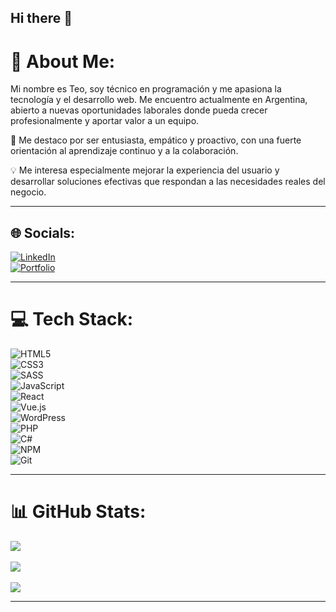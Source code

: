 ## Hi there 👋  
# 💫 About Me:

Mi nombre es Teo, soy técnico en programación y me apasiona la tecnología y el desarrollo web. Me encuentro actualmente en Argentina, abierto a nuevas oportunidades laborales donde pueda crecer profesionalmente y aportar valor a un equipo.  

📍 Me destaco por ser entusiasta, empático y proactivo, con una fuerte orientación al aprendizaje continuo y a la colaboración.  

💡 Me interesa especialmente mejorar la experiencia del usuario y desarrollar soluciones efectivas que respondan a las necesidades reales del negocio.  

---

## 🌐 Socials:

[![LinkedIn](https://img.shields.io/badge/LinkedIn-%230077B5.svg?logo=linkedin&logoColor=white)](https://linkedin.com/in/teo-chiappero)  
[![Portfolio](https://img.shields.io/badge/Portfolio-000?style=for-the-badge&logo=vercel&logoColor=white)](https://teochiappero.com) 

---

# 💻 Tech Stack:

![HTML5](https://img.shields.io/badge/html5-%23E34F26.svg?style=for-the-badge&logo=html5&logoColor=white)  
![CSS3](https://img.shields.io/badge/css3-%231572B6.svg?style=for-the-badge&logo=css3&logoColor=white)  
![SASS](https://img.shields.io/badge/sass-%23CC6699.svg?style=for-the-badge&logo=sass&logoColor=white)  
![JavaScript](https://img.shields.io/badge/javascript-%23323330.svg?style=for-the-badge&logo=javascript&logoColor=%23F7DF1E)  
![React](https://img.shields.io/badge/react-%2320232a.svg?style=for-the-badge&logo=react&logoColor=%2361DAFB)  
![Vue.js](https://img.shields.io/badge/vuejs-%2335495e.svg?style=for-the-badge&logo=vue.js&logoColor=%234FC08D)  
![WordPress](https://img.shields.io/badge/wordpress-%23117AC9.svg?style=for-the-badge&logo=wordpress&logoColor=white)  
![PHP](https://img.shields.io/badge/php-%23777BB4.svg?style=for-the-badge&logo=php&logoColor=white)  
![C#](https://img.shields.io/badge/c%23-%23239120.svg?style=for-the-badge&logo=c-sharp&logoColor=white)  
![NPM](https://img.shields.io/badge/NPM-%23CB3837.svg?style=for-the-badge&logo=npm&logoColor=white)  
![Git](https://img.shields.io/badge/git-%23F05033.svg?style=for-the-badge&logo=git&logoColor=white)  

---

# 📊 GitHub Stats:

![](https://github-readme-stats.vercel.app/api?username=teogithubuser&theme=dark&hide_border=false&include_all_commits=true&count_private=true)<br/>  
![](https://github-readme-streak-stats.herokuapp.com/?user=teogithubuser&theme=dark&hide_border=false)<br/>  
![](https://github-readme-stats.vercel.app/api/top-langs/?username=teogithubuser&theme=dark&hide_border=false&include_all_commits=true&count_private=true&layout=compact)

---
